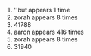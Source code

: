 1) ''but appears 1 time
2) zorah appears 8 times
3) 41788
4) aaron appears 416 times
5) zorah appears 8 times
6) 31940
